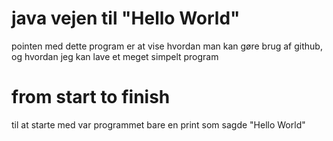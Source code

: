 # java vejen til "Hello World"

pointen med dette program er at vise hvordan man kan gøre brug af github, og hvordan jeg kan lave et meget simpelt program

# from start to finish

til at starte med var programmet bare en print som sagde "Hello World"


